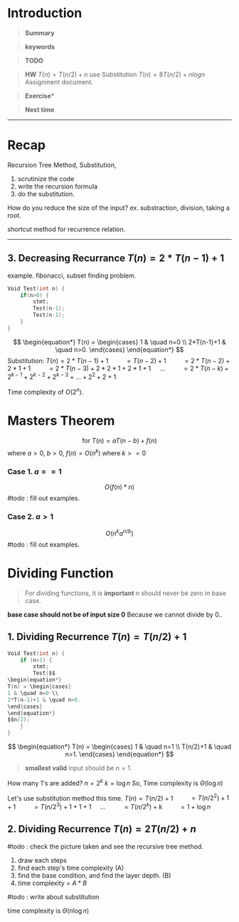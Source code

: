 # Introduction 

>**Summary**
>

>**keywords**
>

>**TODO**
>

> **HW**
> $T(n) = T(n/2) +n$
> use Substitution 
> $T(n) = 8T(n/2) + nlogn$
> Assignment document.

>**Exercise*** 
>

> **Next time**
> 

*********
# Recap
Recursion Tree Method, Substitution, 

1. scrutinize the code
2. write the recursion formula
3. do the substitution.

How do you reduce the size of the input?
ex. substraction, division, taking a root.

shortcut method for recurrence relation.

*****
## 3. Decreasing Recurrance $T(n)=2*T(n-1)+1$
example. fibonacci, subset finding problem.

```c
Void Test(int n) {
	if(n>0) {
		stmt;
		Test(n-1);
		Test(n-1);
	}
}
```


$$
\begin{equation*}
T(n) = \begin{cases}
1 & \quad n=0 \\
2*T(n-1)+1 & \quad n>0.
\end{cases}
\end{equation*}
$$
Substitution:
$T(n) = 2*T(n-1)+1$
$\quad\quad=T(n-2)+1$
$\quad\quad=2*T(n-2)+2*1+1$
$\quad\quad=2*T(n-3)+2*2*1+2*1+1$
$\quad...$
$\quad\quad=2*T(n-k)+2^{k-1}+2^{k-2}+2^{k-3}+...+2^2+2+1$

Time complexity of $O(2^n)$.

# Masters Theorem
$$\text{for}\; T(n) = aT(n-b)+f(n)$$
where $a>0,\;b>0,\; f(n)= O(n^k)\; \text{where}\; k>=0$
### Case 1. $a==1\;$
$$O(f(n)*n)$$
#todo : fill out examples.

### Case 2. $a>1$
$$O(n^ka^{n/b})$$
#todo : fill out examples.


# Dividing Function

> For dividing functions, it is **important** n should never be zero in base case.

**base case should not be of input size 0**
Because we cannot divide by 0..
## 1. Dividing Recurrence $T(n)=T(n/2)+1$
```c
Void Test(int n) {
	if (n>1) {
		stmt;
		Test($$
\begin{equation*}
T(n) = \begin{cases}
1 & \quad n=0 \\
2*T(n-1)+1 & \quad n>0.
\end{cases}
\end{equation*}
$$n/2);
	}
}

```
$$
\begin{equation*}
T(n) = \begin{cases}
1 & \quad n=1 \\
T(n/2)+1 & \quad n>1.
\end{cases}
\end{equation*}
$$
>**smallest valid** input should be $n=1$.

How many 1's are added? 
$n=2^k$
$k=\log n$
So, Time complexity is $\Theta(\log n)$

Let's use substitution method this time.
$T(n) =T(n/2)+1$
$\quad\quad=T(n/2^2)+1+1$
$\quad\quad=T(n/2^3)+1+1+1$
$\quad...$
$\quad\quad=T(n/2^k)+k$
$\quad\quad=1+\log n$
## 2. Dividing Recurrence $T(n) = 2T(n/2)+n$
#todo : check the picture taken and see the recursive tree method.

1. draw each steps
2. find each step's time complexity (A)
3. find the base condition, and find the layer depth. (B)
4. time complexity = $A * B$


#todo : write about substitution 

time complexity is $\Theta(n\log n)$
